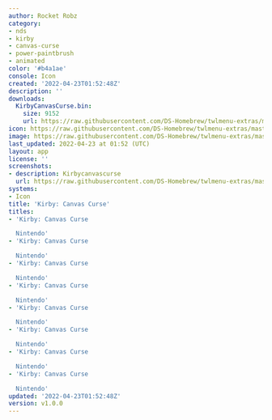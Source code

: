 ```yaml
---
author: Rocket Robz
category:
- nds
- kirby
- canvas-curse
- power-paintbrush
- animated
color: '#b4a1ae'
console: Icon
created: '2022-04-23T01:52:48Z'
description: ''
downloads:
  KirbyCanvasCurse.bin:
    size: 9152
    url: https://raw.githubusercontent.com/DS-Homebrew/twlmenu-extras/master/_nds/TWiLightMenu/icons/KirbyCanvasCurse.bin
icon: https://raw.githubusercontent.com/DS-Homebrew/twlmenu-extras/master/_nds/TWiLightMenu/icons/gif/KirbyCanvasCurse.gif
image: https://raw.githubusercontent.com/DS-Homebrew/twlmenu-extras/master/_nds/TWiLightMenu/icons/gif/KirbyCanvasCurse.gif
last_updated: 2022-04-23 at 01:52 (UTC)
layout: app
license: ''
screenshots:
- description: Kirbycanvascurse
  url: https://raw.githubusercontent.com/DS-Homebrew/twlmenu-extras/master/_nds/TWiLightMenu/icons/gif/KirbyCanvasCurse.gif
systems:
- Icon
title: 'Kirby: Canvas Curse'
titles:
- 'Kirby: Canvas Curse

  Nintendo'
- 'Kirby: Canvas Curse

  Nintendo'
- 'Kirby: Canvas Curse

  Nintendo'
- 'Kirby: Canvas Curse

  Nintendo'
- 'Kirby: Canvas Curse

  Nintendo'
- 'Kirby: Canvas Curse

  Nintendo'
- 'Kirby: Canvas Curse

  Nintendo'
- 'Kirby: Canvas Curse

  Nintendo'
updated: '2022-04-23T01:52:48Z'
version: v1.0.0
---
```

